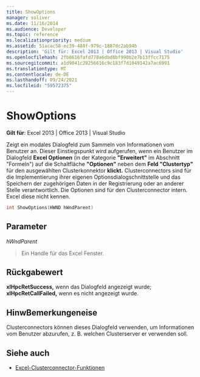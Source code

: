 ```yaml
---
title: ShowOptions
manager: soliver
ms.date: 11/16/2014
ms.audience: Developer
ms.topic: reference
ms.localizationpriority: medium
ms.assetid: 51acac58-ec39-488f-979c-1887dc2ab94b
description: 'Gilt für: Excel 2013 | Office 2013 | Visual Studio'
ms.openlocfilehash: 2fb8616fafd778a6dbd8bf990b2e7b13ffcc7175
ms.sourcegitcommit: a1d9041c20256616c9c183f7d1049142a7ac6991
ms.translationtype: MT
ms.contentlocale: de-DE
ms.lasthandoff: 09/24/2021
ms.locfileid: "59572375"
---
```

# <a name="showoptions"></a>ShowOptions

**Gilt für**: Excel 2013 | Office 2013 | Visual Studio 
  
Zeigt ein modales Dialogfeld zum Sammeln von Informationen vom Benutzer an. Dieser Einstiegspunkt wird aufgerufen, wenn ein Benutzer im Dialogfeld **Excel Optionen** (in der Kategorie **"Erweitert"** im Abschnitt "Formeln") auf die Schaltfläche **"Optionen"** neben dem **Feld "Clustertyp"** für den ausgewählten Clusterkonnektor **klickt.** Clusterconnectors sind für die Implementierung ihrer eigenen Optionsdialogschnittstelle und das Speichern der zugehörigen Daten in der Registrierung oder an anderer Stelle verantwortlich. Die Optionen sind für den Clusterconnector intern. Excel diese nicht kennen. 
  
```cpp
int ShowOptions(HWND hWndParent)
```

## <a name="parameters"></a>Parameter

_hWndParent_
  
> Ein Handle für das Excel Fenster.
    
## <a name="return-value"></a>Rückgabewert

**xlHpcRetSuccess,** wenn das Dialogfeld angezeigt wurde; **xlHpcRetCallFailed,** wenn es nicht angezeigt wurde. 
  
## <a name="remarks"></a>HinwBemerkungeneise

Clusterconnectors können dieses Dialogfeld verwenden, um Informationen vom Benutzer abzurufen, z. B. welchen Clusterserver er verwenden soll.
  
## <a name="see-also"></a>Siehe auch

- [Excel-Clusterconnector-Funktionen](excel-cluster-connector-functions.md)

